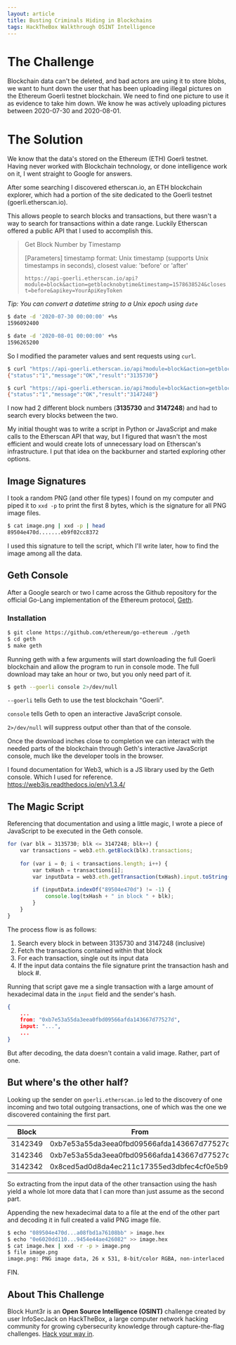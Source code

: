 ```yaml
---
layout: article
title: Busting Criminals Hiding in Blockchains
tags: HackTheBox Walkthrough OSINT Intelligence
---
```


# The Challenge

Blockchain data can't be deleted, and bad actors are using it to store blobs, we want to hunt down the user that has been uploading illegal pictures on the Ethereum Goerli testnet blockchain. We need to find one picture to use it as evidence to take him down. We know he was actively uploading pictures between 2020-07-30 and 2020-08-01.

# The Solution
We know that the data's stored on the Ethereum (ETH) Goerli testnet. Having never worked with Blockchain technology, or done intelligence work on it, I went straight to Google for answers.

After some searching I discovered etherscan.io, an ETH blockchain explorer, which had a portion of the site dedicated to the Goerli testnet (goerli.etherscan.io).

This allows people to search blocks and transactions, but there wasn't a way to search for transactions within a date range. Luckily Etherscan offered a public API that I used to accomplish this.

> Get Block Number by Timestamp
>
> [Parameters]
> timestamp format: Unix timestamp (supports Unix timestamps in seconds), closest value: 'before' or 'after'
>
> `https://api-goerli.etherscan.io/api?module=block&action=getblocknobytime&timestamp=1578638524&closest=before&apikey=YourApiKeyToken`

*Tip: You can convert a datetime string to a Unix epoch using `date`*

```sh
$ date -d '2020-07-30 00:00:00' +%s
1596092400

$ date -d '2020-08-01 00:00:00' +%s
1596265200
```

So I modified the parameter values and sent requests using `curl`.

```sh
$ curl "https://api-goerli.etherscan.io/api?module=block&action=getblocknobytime&timestamp=1596092400&closest=after&apikey=..."
{"status":"1","message":"OK","result":"3135730"}

$ curl "https://api-goerli.etherscan.io/api?module=block&action=getblocknobytime&timestamp=1596265200&closest=before&apikey=..."
{"status":"1","message":"OK","result":"3147248"}
```

I now had 2 different block numbers (**3135730** and **3147248**) and had to search every blocks between the two.

My initial thought was to write a script in Python or JavaScript and make calls to the Etherscan API that way, but I figured that wasn't the most efficient and would create lots of unnecessary load on Etherscan's infrastructure. I put that idea on the backburner and started exploring other options.

## Image Signatures

I took a random PNG (and other file types) I found on my computer and piped it to `xxd -p` to print the first 8 bytes, which is the signature for all PNG image files.

```sh
$ cat image.png | xxd -p | head
89504e470d.......eb9f02cc8372
```

I used this signature to tell the script, which I'll write later, how to find the image among all the data.

## Geth Console

After a Google search or two I came across the Github repository for the official Go-Lang implementation of the Ethereum protocol, [Geth](https://github.com/ethereum/go-ethereum).

### Installation

```sh
$ git clone https://github.com/ethereum/go-ethereum ./geth
$ cd geth
$ make geth
```

Running geth with a few arguments will start downloading the full Goerli blockchain and allow the program to run in console mode. The full download may take an hour or two, but you only need part of it.

```sh
$ geth --goerli console 2>/dev/null
```

`--goerli` tells Geth to use the test blockchain "Goerli".

`console` tells Geth to open an interactive JavaScript console.

`2>/dev/null` will suppress output other than that of the console.

Once the download inches close to completion we can interact with the needed parts of the blockchain through Geth's interactive JavaScript console, much like the developer tools in the browser.

I found documentation for Web3, which is a JS library used by the Geth console. Which I used for reference. https://web3js.readthedocs.io/en/v1.3.4/

## The Magic Script

Referencing that documentation and using a little magic, I wrote a piece of JavaScript to be executed in the Geth console.

```js
for (var blk = 3135730; blk <= 3147248; blk++) {
	var transactions = web3.eth.getBlock(blk).transactions;
	
	for (var i = 0; i < transactions.length; i++) {
		var txHash = transactions[i];
		var inputData = web3.eth.getTransaction(txHash).input.toString();
		
		if (inputData.indexOf("89504e470d") != -1) {
			console.log(txHash + " in block " + blk);
		}
	}
}
```

The process flow is as follows:
1. Search every block in between 3135730 and 3147248 (inclusive)
2. Fetch the transactions contained within that block
3. For each transaction, single out its input data
4. If the input data contains the file signature print the transaction hash and block #.

Running that script gave me a single transaction with a large amount of hexadecimal data in the `input` field and the sender's hash.

```json
{
	...
	from: "0xb7e53a55da3eea0fbd09566afda143667d77527d",
	input: "...",
	...
}
```

But after decoding, the data doesn't contain a valid image. Rather, part of one.

## But where's the other half?

Looking up the sender on `goerli.etherscan.io` led to the discovery of one incoming and two total outgoing transactions, one of which was the one we discovered containing the first part.

| Block | From | Direction |
| - | - | - |
| 3142349 | 0xb7e53a55da3eea0fbd09566afda143667d77527d | OUT |
| 3142346 | 0xb7e53a55da3eea0fbd09566afda143667d77527d | OUT |
| 3142342 | 0x8ced5ad0d8da4ec211c17355ed3dbfec4cf0e5b9 | IN |

So extracting from the input data of the other transaction using the hash yield a whole lot more data that I can more than just assume as the second part.

Appending the new hexadecimal data to a file at the end of the other part and decoding it in full created a valid PNG image file.

```sh
$ echo "089504e470d...a08fbd1a76108bb" > image.hex
$ echo "0e6020dd110...9454e44ae426082" >> image.hex
$ cat image.hex | xxd -r -p > image.png
$ file image.png
image.png: PNG image data, 26 x 531, 8-bit/color RGBA, non-interlaced
```

FIN.

## About This Challenge

Block Hunt3r is an **Open Source Intelligence (OSINT)** challenge created by user InfoSecJack on HackTheBox, a large computer network hacking community for growing cybersecurity knowledge through capture-the-flag challenges. [Hack your way in](https://hackthebox.eu).